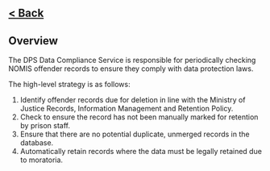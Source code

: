 [< Back](../README.md)
---
## Overview

The DPS Data Compliance Service is responsible for periodically
checking NOMIS offender records to ensure they comply with data
protection laws.

The high-level strategy is as follows:

1. Identify offender records due for deletion in line with
the Ministry of Justice Records, Information Management and
Retention Policy.
2. Check to ensure the record has not been manually marked
for retention by prison staff.
3. Ensure that there are no potential duplicate, unmerged
records in the database.
4. Automatically retain records where the data must be legally
retained due to moratoria.
